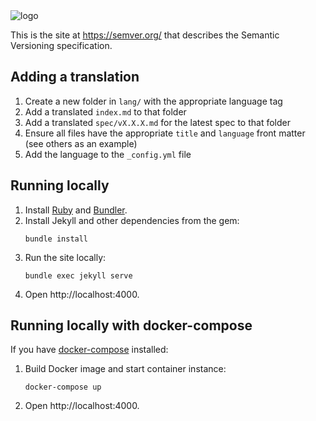 <picture>
  <source media="(prefers-color-scheme: dark)" srcset="./assets/1000x600(dark).jpg">
  <source media="(prefers-color-scheme: light)" srcset="./assets/1000x600(light).jpg">
  <img alt="logo" src="./assets/1000x600(dark).jpg">
</picture>

This is the site at https://semver.org/ that describes the Semantic Versioning specification.

## Adding a translation

1. Create a new folder in `lang/` with the appropriate language tag
2. Add a translated `index.md` to that folder
3. Add a translated `spec/vX.X.X.md` for the latest spec to that folder
4. Ensure all files have the appropriate `title` and `language` front matter (see others as an example)
5. Add the language to the `_config.yml` file

## Running locally

1. Install [Ruby](https://www.ruby-lang.org/en/downloads/) and [Bundler](http://bundler.io/).
2. Install Jekyll and other dependencies from the gem:
   ```
   bundle install
   ```
3. Run the site locally:
   ```
   bundle exec jekyll serve
   ```
4. Open http://localhost:4000.

## Running locally with docker-compose

If you have [docker-compose](https://docs.docker.com/compose/) installed:

1. Build Docker image and start container instance:
   ```
   docker-compose up
   ```
2. Open http://localhost:4000.
